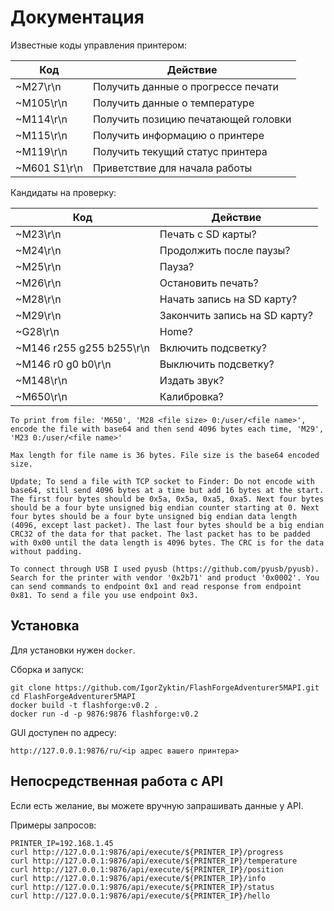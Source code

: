 # Документация

Известные коды управления принтером:

| Код          | Действие                            |
|--------------|-------------------------------------|
| ~M27\r\n     | Получить данные о прогрессе печати  |
| ~M105\r\n    | Получить данные о температуре       |
| ~M114\r\n    | Получить позицию печатающей головки |
| ~M115\r\n    | Получить информацию о принтере      |
| ~M119\r\n    | Получить текущий статус принтера    |
| ~M601 S1\r\n | Приветствие для начала работы       |

Кандидаты на проверку:

| Код                      | Действие                      |
|--------------------------|-------------------------------|
| ~M23\r\n                 | Печать с SD карты?            |
| ~M24\r\n                 | Продолжить после паузы?       |
| ~M25\r\n                 | Пауза?                        |
| ~M26\r\n                 | Остановить печать?            |
| ~M28\r\n                 | Начать запись на SD карту?    |
| ~M29\r\n                 | Закончить запись на SD карту? |
| ~G28\r\n                 | Home?                         |
| ~M146 r255 g255 b255\r\n | Включить подсветку?           |
| ~M146 r0 g0 b0\r\n       | Выключить подсветку?          |
| ~M148\r\n                | Издать звук?                  |
| ~M650\r\n                | Калибровка?                   |

```
To print from file: 'M650', 'M28 <file size> 0:/user/<file name>', encode the file with base64 and then send 4096 bytes each time, 'M29', 'M23 0:/user/<file name>'

Max length for file name is 36 bytes. File size is the base64 encoded size.

Update; To send a file with TCP socket to Finder: Do not encode with base64, still send 4096 bytes at a time but add 16 bytes at the start. The first four bytes should be 0x5a, 0x5a, 0xa5, 0xa5. Next four bytes should be a four byte unsigned big endian counter starting at 0. Next four bytes should be a four byte unsigned big endian data length (4096, except last packet). The last four bytes should be a big endian CRC32 of the data for that packet. The last packet has to be padded with 0x00 until the data length is 4096 bytes. The CRC is for the data without padding.

To connect through USB I used pyusb (https://github.com/pyusb/pyusb). Search for the printer with vendor '0x2b71' and product '0x0002'. You can send commands to endpoint 0x1 and read response from endpoint 0x81. To send a file you use endpoint 0x3.
```

## Установка

Для установки нужен `docker`.

Сборка и запуск:

```shell
git clone https://github.com/IgorZyktin/FlashForgeAdventurer5MAPI.git
cd FlashForgeAdventurer5MAPI
docker build -t flashforge:v0.2 .
docker run -d -p 9876:9876 flashforge:v0.2
```

GUI доступен по адресу:

```shell
http://127.0.0.1:9876/ru/<ip адрес вашего принтера>
```

## Непосредственная работа с API

Если есть желание, вы можете вручную запрашивать данные у API.

Примеры запросов:

```shell
PRINTER_IP=192.168.1.45
curl http://127.0.0.1:9876/api/execute/${PRINTER_IP}/progress
curl http://127.0.0.1:9876/api/execute/${PRINTER_IP}/temperature
curl http://127.0.0.1:9876/api/execute/${PRINTER_IP}/position
curl http://127.0.0.1:9876/api/execute/${PRINTER_IP}/info
curl http://127.0.0.1:9876/api/execute/${PRINTER_IP}/status
curl http://127.0.0.1:9876/api/execute/${PRINTER_IP}/hello
```
